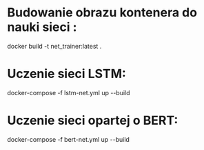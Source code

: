 # Budowanie obrazu kontenera do nauki sieci :
docker build -t net_trainer:latest .

# Uczenie sieci LSTM:
docker-compose -f lstm-net.yml up --build

# Uczenie sieci opartej o BERT:
docker-compose -f bert-net.yml up --build